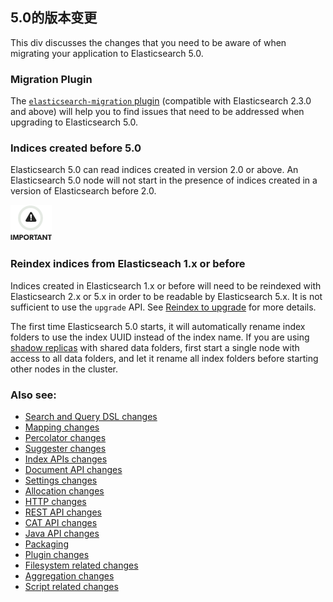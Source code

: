 ##  5.0的版本变更

This div discusses the changes that you need to be aware of when migrating your application to Elasticsearch 5.0.

### Migration Plugin

The [`elasticsearch-migration` plugin](https://github.com/elastic/elasticsearch-migration/blob/2.x/README.asciidoc) (compatible with Elasticsearch 2.3.0 and above) will help you to find issues that need to be addressed when upgrading to Elasticsearch 5.0.

### Indices created before 5.0

Elasticsearch 5.0 can read indices created in version 2.0 or above. An Elasticsearch 5.0 node will not start in the presence of indices created in a version of Elasticsearch before 2.0.

![Important](/images/icons/important.png)

### Reindex indices from Elasticseach 1.x or before

Indices created in Elasticsearch 1.x or before will need to be reindexed with Elasticsearch 2.x or 5.x in order to be readable by Elasticsearch 5.x. It is not sufficient to use the `upgrade` API. See [Reindex to upgrade](reindex-upgrade.html) for more details.

The first time Elasticsearch 5.0 starts, it will automatically rename index folders to use the index UUID instead of the index name. If you are using [shadow replicas](indices-shadow-replicas.html) with shared data folders, first start a single node with access to all data folders, and let it rename all index folders before starting other nodes in the cluster.

### Also see:

  * [Search and Query DSL changes](breaking_50_search_changes.html)
  * [Mapping changes](breaking_50_mapping_changes.html)
  * [Percolator changes](breaking_50_percolator.html)
  * [Suggester changes](breaking_50_suggester.html)
  * [Index APIs changes](breaking_50_index_apis.html)
  * [Document API changes](breaking_50_document_api_changes.html)
  * [Settings changes](breaking_50_settings_changes.html)
  * [Allocation changes](breaking_50_allocation.html)
  * [HTTP changes](breaking_50_http_changes.html)
  * [REST API changes](breaking_50_rest_api_changes.html)
  * [CAT API changes](breaking_50_cat_api.html)
  * [Java API changes](breaking_50_java_api_changes.html)
  * [Packaging](breaking_50_packaging.html)
  * [Plugin changes](breaking_50_plugins.html)
  * [Filesystem related changes](breaking_50_fs.html)
  * [Aggregation changes](breaking_50_aggregations_changes.html)
  * [Script related changes](breaking_50_scripting.html)


